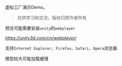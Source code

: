 虚拟工厂演示Demo。

> 仅供学习和交流，版权归原作者所有

预览可能需要安装`unity`的`webplayer`

*https://unity3d.com/cn/webplayer/*

支持`Internet Explorer`、`Firefox`、`Safari`、`Opera`浏览器

模型较大可能加载缓慢